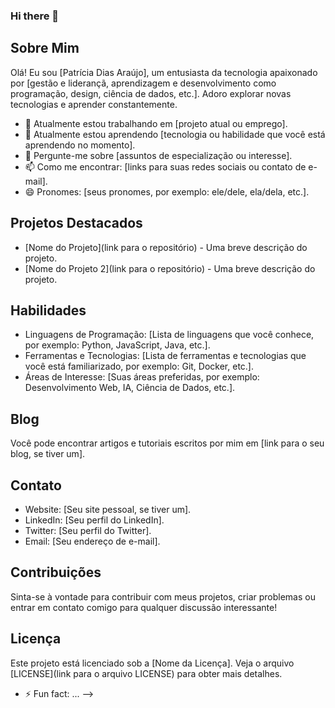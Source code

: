 ### Hi there 👋

## Sobre Mim

Olá! Eu sou [Patrícia Dias Araújo], um entusiasta da tecnologia apaixonado por [gestão e liderançã, aprendizagem e desenvolvimento como programação, design, ciência de dados, etc.]. Adoro explorar novas tecnologias e aprender constantemente.

- 🔭 Atualmente estou trabalhando em [projeto atual ou emprego].
- 🌱 Atualmente estou aprendendo [tecnologia ou habilidade que você está aprendendo no momento].
- 💬 Pergunte-me sobre [assuntos de especialização ou interesse].
- 📫 Como me encontrar: [links para suas redes sociais ou contato de e-mail].
- 😄 Pronomes: [seus pronomes, por exemplo: ele/dele, ela/dela, etc.].

## Projetos Destacados

- [Nome do Projeto](link para o repositório) - Uma breve descrição do projeto.
- [Nome do Projeto 2](link para o repositório) - Uma breve descrição do projeto.

## Habilidades

- Linguagens de Programação: [Lista de linguagens que você conhece, por exemplo: Python, JavaScript, Java, etc.].
- Ferramentas e Tecnologias: [Lista de ferramentas e tecnologias que você está familiarizado, por exemplo: Git, Docker, etc.].
- Áreas de Interesse: [Suas áreas preferidas, por exemplo: Desenvolvimento Web, IA, Ciência de Dados, etc.].

## Blog

Você pode encontrar artigos e tutoriais escritos por mim em [link para o seu blog, se tiver um].

## Contato

- Website: [Seu site pessoal, se tiver um].
- LinkedIn: [Seu perfil do LinkedIn].
- Twitter: [Seu perfil do Twitter].
- Email: [Seu endereço de e-mail].

## Contribuições

Sinta-se à vontade para contribuir com meus projetos, criar problemas ou entrar em contato comigo para qualquer discussão interessante!

## Licença

Este projeto está licenciado sob a [Nome da Licença]. Veja o arquivo [LICENSE](link para o arquivo LICENSE) para obter mais detalhes.

- ⚡ Fun fact: ...
-->
